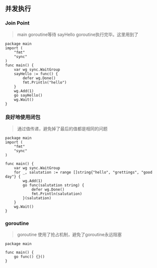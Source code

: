 ## 并发执行


### Join Point
> main goroutine等待 sayHello goroutine执行完毕。这里用到了
```golang
package main
import (
	"fmt"
	"sync"
)
func main() {
	var wg sync.WaitGroup
	sayHello := func() {
		defer wg.Done()
		fmt.Println("hello")
	}
	wg.Add(1)
	go sayHello()
	wg.Wait()
}
```

### 良好地使用闭包
> 通过值传递，避免掉了最后的值都是相同的问题
```
package main
import (
	"fmt"
	"sync"
)

func main() {
	var wg sync.WaitGroup
	for _, salutation := range []string{"hello", "grettings", "good day"} {
		wg.Add(1)
		go func(salutation string) {
			defer wg.Done()
			fmt.Println(salutation)
		}(salutation)
	}
	wg.Wait()
}
```

### goroutine
> goroutine 使用了抢占机制，避免了goroutine永远阻塞
```golang
package main

func main() {
	go func() {}()
}
```